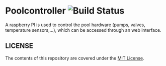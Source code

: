 # Poolcontroller ![Build Status](https://travis-ci.org/ChristianMoesl/poolcontroller.svg?branch=master)
A raspberry PI is used to control the pool hardware (pumps, valves, temperature sensors,...), which can be accessed through an web interface.

##  LICENSE
The contents of this repository are covered under the [MIT License](./LICENSE).
